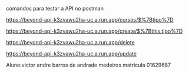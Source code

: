 comandos para testar a API no postman

https://beyond-api-k3zvawu2ha-uc.a.run.app/cursos/$%7Btipo%7D

https://beyond-api-k3zvawu2ha-uc.a.run.app/create/$%7Bthis.tipo%7D

https://beyond-api-k3zvawu2ha-uc.a.run.app/delete

https://beyond-api-k3zvawu2ha-uc.a.run.app/update

Aluno:victor andre barros de andrade medeiros matricula 01629687
